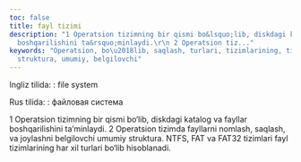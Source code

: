 ```yaml
---
toc: false
title: fayl tizimi
description: "1 Operatsion tizimning bir qismi bo&lsquo;lib, diskdagi katalog va fayllar
  boshqarilishini ta&rsquo;minlaydi.\r\n 2 Operatsion tiz..."
keywords: "Operatsion, bo\u2018lib, saqlash, turlari, tizimlarining, tizimlari, FAT32,
  struktura, umumiy, belgilovchi"
---
```


Ingliz tilida:
:   file system

Rus tilida:
:   файловая система

1 Operatsion tizimning bir qismi bo‘lib, diskdagi katalog va fayllar boshqarilishini ta’minlaydi.
 2 Operatsion tizimda fayllarni nomlash, saqlash, va joylashni belgilovchi umumiy struktura. NTFS, FAT va FAT32 tizimlari fayl tizimlarining har xil turlari bo‘lib hisoblanadi.